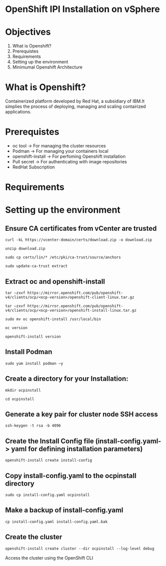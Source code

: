 # OpenShift IPI Installation on vSphere
# Objectives  

1. What is Openshift? 
2. Prerequistes  
3. Requirements
4. Setting up the environment  
5. Minimumal Openshift Architecture

# What is Openshift?
Containerized platform developed by Red Hat, a subsidiary of IBM.It simplies the process of deploying, managing and scaling contairized applications.

# Prerequistes
* oc tool -> For managing the cluster resources 
* Podman -> For managing your containers local 
* openshift-install -> For perfoming Openshift installation 
* Pull secret -> For authenticating with image repositories
* RedHat Subscription

# Requirements  
# Setting up the environment
## Ensure CA certificates from vCenter are trusted 

` curl -kL https://vcenter-domain/certs/download.zip -o download.zip `  

` unzip download.zip `

` sudo cp certs/lin/* /etc/pki/ca-trust/source/anchors ` 

` sudo update-ca-trust extract `

## Extract oc and openshift-install

` tar –zxvf https://mirror.openshift.com/pub/openshift-v4/clients/ocp/<ocp-version>/openshift-client-linux.tar.gz `

` tar –zxvf https://mirror.openshift.com/pub/openshift-v4/clients/ocp/<ocp-version>/openshift-install-linux.tar.gz `

` sudo mv oc openshift-install /usr/local/bin `

` oc version `
 
` openshift-install version ` 


## Install Podman 

` sudo yum install podman –y `

## Create a directory for your Installation: 

` mkdir ocpinstall `

` cd ocpinstall ` 

## Generate a key pair for cluster node SSH access 

` ssh-keygen -t rsa -b 4096 `

## Create the Install Config file (install-config.yaml-> yaml for defining installation parameters) 
` openshift-install create install-config `

## Copy install-config.yaml to the ocpinstall directory 

` sudo cp install-config.yaml ocpinstall `

## Make a backup of install-config.yaml 

` cp install-config.yaml install-config.yaml.bak `

## Create the cluster 

` openshift-install create cluster --dir ocpinstall --log-level debug `

Access the cluster using the OpenShift CLI 
